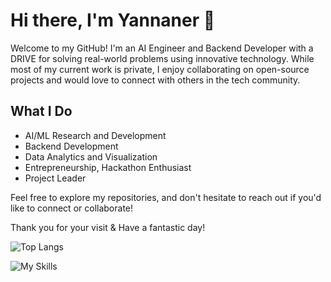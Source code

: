 # Hi there, I'm Yannaner 👋

Welcome to my GitHub! I'm an AI Engineer and Backend Developer with a DRIVE for solving real-world problems using innovative technology. While most of my current work is private, I enjoy collaborating on open-source projects and would love to connect with others in the tech community. 

## What I Do 
- AI/ML Research and Development
- Backend Development
- Data Analytics and Visualization
- Entrepreneurship, Hackathon Enthusiast
- Project Leader

Feel free to explore my repositories, and don't hesitate to reach out if you'd like to connect or collaborate!

Thank you for your visit & Have a fantastic day!

![Top Langs](https://github-readme-stats.vercel.app/api/top-langs/?username=yannaner&langs_count=6&layout=compact&size_weight=0.2&count_weight=0.6&hide=CSS&theme=midnight-purple&hide_progress=true)


![My Skills](https://skillicons.dev/icons?i=java,js,python,react,flask,html,css,tailwindcss,fastapi,aws,ts,ai,mysql,github)

